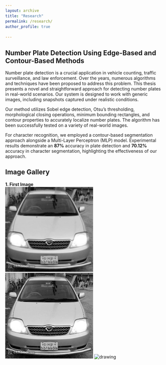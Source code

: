 ```yaml
---
layout: archive
title: "Research"
permalink: /research/
author_profile: true

---
```


## Number Plate Detection Using Edge-Based and Contour-Based Methods
Number plate detection is a crucial application in vehicle counting, traffic surveillance, and law enforcement. Over the years, numerous algorithms and techniques have been proposed to address this problem. This thesis presents a novel and straightforward approach for detecting number plates in real-world scenarios. Our system is designed to work with generic images, including snapshots captured under realistic conditions.

Our method utilizes Sobel edge detection, Otsu’s thresholding, morphological closing operations, minimum bounding rectangles, and contour properties to accurately localize number plates. The algorithm has been successfully tested on a variety of real-world images.

For character recognition, we employed a contour-based segmentation approach alongside a Multi-Layer Perceptron (MLP) model. Experimental results demonstrate an **87%** accuracy in plate detection and **70.12%** accuracy in character segmentation, highlighting the effectiveness of our approach.

## Image Gallery

**1. First Image**  
<img src="/images/blur.png" alt="drawing" width="280"/>  <img src="/images/gray.png" alt="drawing" width="280"/> <img src="/images/thresholding" alt="drawing" width="280"/>


